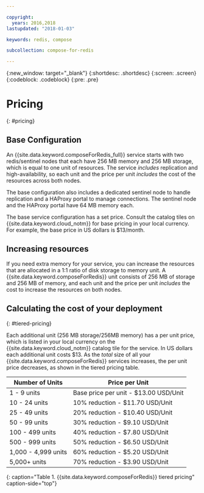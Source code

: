 ```yaml
---

copyright:
  years: 2016,2018
lastupdated: "2018-01-03"

keywords: redis, compose

subcollection: compose-for-redis

---
```


{:new_window: target="_blank"}
{:shortdesc: .shortdesc}
{:screen: .screen}
{:codeblock: .codeblock}
{:pre: .pre}

# Pricing
{: #pricing}

## Base Configuration

An {{site.data.keyword.composeForRedis_full}} service starts with two redis/sentinel nodes that each have 256 MB memory and 256 MB storage, which is equal to one unit of resources. The service _includes_ replication and high-availability, so each unit and the price per unit _includes_ the cost of the resources across both nodes.

The base configuration also includes a dedicated sentinel node to handle replication and a HAProxy portal to manage connections. The sentinel node and the HAProxy portal have 64 MB memory each.

The base service configuration has a set price. Consult the catalog tiles on {{site.data.keyword.cloud_notm}} for base pricing in your local currency. For example, the base price in US dollars is $13/month.

## Increasing resources

If you need extra memory for your service, you can increase the resources that are allocated in a 1:1 ratio of disk storage to memory unit. A {{site.data.keyword.composeForRedis}} unit consists of 256 MB of storage and 256 MB of memory, and each unit and the price per unit _includes_ the cost to increase the resources on both nodes.

## Calculating the cost of your deployment
{: #tiered-pricing}

Each additional unit (256 MB storage/256MB memory) has a per unit price, which is listed in your local currency on the {{site.data.keyword.cloud_notm}} catalog tile for the service. In US dollars each additional unit costs $13. As the _total_ size of all your {{site.data.keyword.composeForRedis}} services increases, the per unit price decreases, as shown in the tiered pricing table.

Number of Units|Price per Unit
----------|-----------
1 - 9 units|Base price per unit - $13.00 USD/Unit
10 - 24 units|10% reduction - $11.70 USD/Unit
25 - 49 units|20% reduction - $10.40 USD/Unit
50 - 99 units|30% reduction - $9.10 USD/Unit
100 - 499 units|40% reduction - $7.80 USD/Unit
500 - 999 units|50% reduction - $6.50 USD/Unit
1,000 - 4,999 units|60% reduction - $5.20 USD/Unit
5,000+ units|70% reduction - $3.90 USD/Unit
{: caption="Table 1. {{site.data.keyword.composeForRedis}} tiered pricing" caption-side="top"}

